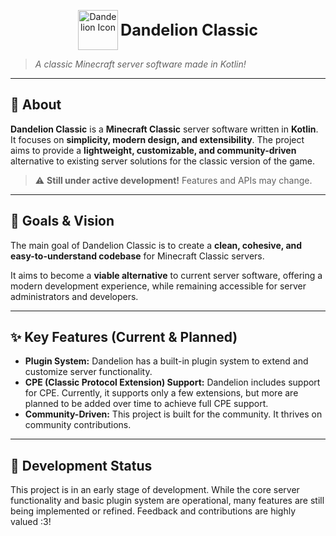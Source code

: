 <p align="center">
  <img src="https://static.wikia.nocookie.net/minecraft-battles/images/b/b1/Dandelion.png/revision/latest?cb=20230428002404" alt="Dandelion Icon" width="64" height="64" style="vertical-align:middle;"/>
  <strong style="font-size: 1.8em; vertical-align: middle;"> Dandelion Classic</strong>
</p>

> *A classic Minecraft server software made in Kotlin!*

---

## 🧾 About

**Dandelion Classic** is a **Minecraft Classic** server software written in **Kotlin**. It focuses on **simplicity, modern design, and extensibility**. The project aims to provide a **lightweight, customizable, and community-driven** alternative to existing server solutions for the classic version of the game.

> ⚠️ **Still under active development!** Features and APIs may change.

---

## 🎯 Goals & Vision

The main goal of Dandelion Classic is to create a **clean, cohesive, and easy-to-understand codebase** for Minecraft Classic servers.

It aims to become a **viable alternative** to current server software, offering a modern development experience, while remaining accessible for server administrators and developers.

---

## ✨ Key Features (Current & Planned)

*   **Plugin System:** Dandelion has a built-in plugin system to extend and customize server functionality.
*   **CPE (Classic Protocol Extension) Support:** Dandelion includes support for CPE. Currently, it supports only a few extensions, but more are planned to be added over time to achieve full CPE support.
*   **Community-Driven:** This project is built for the community. It thrives on community contributions.

---

## 🚧 Development Status

This project is in an early stage of development. While the core server functionality and basic plugin system are operational, many features are still being implemented or refined. Feedback and contributions are highly valued :3!